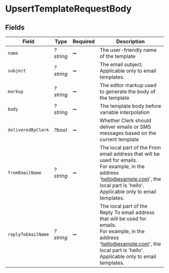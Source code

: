 # UpsertTemplateRequestBody


## Fields

| Field                                                                                                                                                                                      | Type                                                                                                                                                                                       | Required                                                                                                                                                                                   | Description                                                                                                                                                                                |
| ------------------------------------------------------------------------------------------------------------------------------------------------------------------------------------------ | ------------------------------------------------------------------------------------------------------------------------------------------------------------------------------------------ | ------------------------------------------------------------------------------------------------------------------------------------------------------------------------------------------ | ------------------------------------------------------------------------------------------------------------------------------------------------------------------------------------------ |
| `name`                                                                                                                                                                                     | *?string*                                                                                                                                                                                  | :heavy_minus_sign:                                                                                                                                                                         | The user-friendly name of the template                                                                                                                                                     |
| `subject`                                                                                                                                                                                  | *?string*                                                                                                                                                                                  | :heavy_minus_sign:                                                                                                                                                                         | The email subject.<br/>Applicable only to email templates.                                                                                                                                 |
| `markup`                                                                                                                                                                                   | *?string*                                                                                                                                                                                  | :heavy_minus_sign:                                                                                                                                                                         | The editor markup used to generate the body of the template                                                                                                                                |
| `body`                                                                                                                                                                                     | *?string*                                                                                                                                                                                  | :heavy_minus_sign:                                                                                                                                                                         | The template body before variable interpolation                                                                                                                                            |
| `deliveredByClerk`                                                                                                                                                                         | *?bool*                                                                                                                                                                                    | :heavy_minus_sign:                                                                                                                                                                         | Whether Clerk should deliver emails or SMS messages based on the current template                                                                                                          |
| `fromEmailName`                                                                                                                                                                            | *?string*                                                                                                                                                                                  | :heavy_minus_sign:                                                                                                                                                                         | The local part of the From email address that will be used for emails.<br/>For example, in the address 'hello@example.com', the local part is 'hello'.<br/>Applicable only to email templates. |
| `replyToEmailName`                                                                                                                                                                         | *?string*                                                                                                                                                                                  | :heavy_minus_sign:                                                                                                                                                                         | The local part of the Reply To email address that will be used for emails.<br/>For example, in the address 'hello@example.com', the local part is 'hello'.<br/>Applicable only to email templates. |